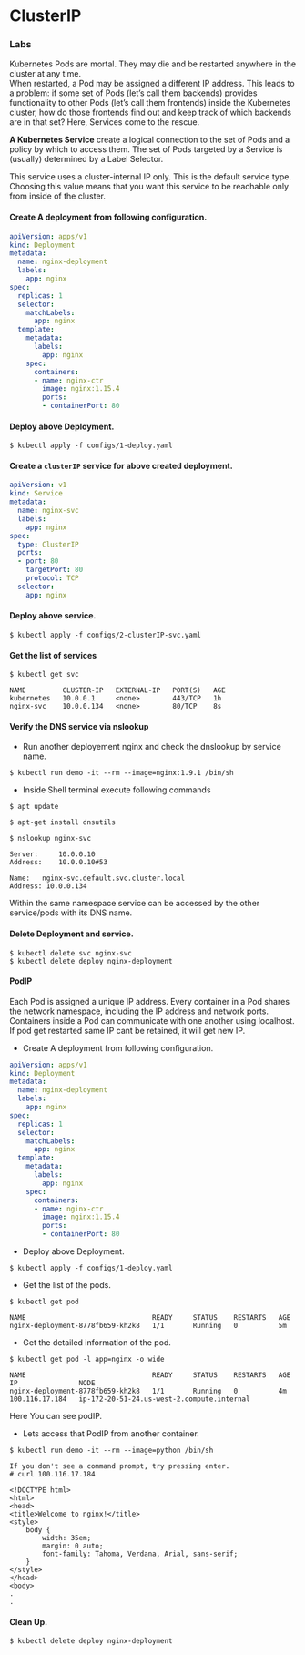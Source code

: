 # ClusterIP

### Labs <a id="labs"></a>

Kubernetes Pods are mortal. They may die and be restarted anywhere in the cluster at any time.  
When restarted, a Pod may be assigned a different IP address. This leads to a problem: if some set of Pods \(let’s call them backends\) provides functionality to other Pods \(let’s call them frontends\) inside the Kubernetes cluster, how do those frontends find out and keep track of which backends are in that set? Here, Services come to the rescue.

**A Kubernetes Service** create a logical connection to the set of Pods and a policy by which to access them. The set of Pods targeted by a Service is \(usually\) determined by a Label Selector.

This service uses a cluster-internal IP only. This is the default service type. Choosing this value means that you want this service to be reachable only from inside of the cluster.

#### Create A deployment from following configuration. <a id="create-a-deployment-from-following-configuration"></a>

```yaml
apiVersion: apps/v1
kind: Deployment
metadata:
  name: nginx-deployment
  labels:
    app: nginx
spec:
  replicas: 1
  selector:
    matchLabels:
      app: nginx
  template:
    metadata:
      labels:
        app: nginx
    spec:
      containers:
      - name: nginx-ctr
        image: nginx:1.15.4
        ports:
        - containerPort: 80
```

#### Deploy above Deployment. <a id="deploy-above-deployment"></a>

```text
$ kubectl apply -f configs/1-deploy.yaml
```

#### Create a `clusterIP` service for above created deployment. <a id="create-a-clusterip-service-for-above-created-deployment"></a>

```yaml
apiVersion: v1
kind: Service
metadata:
  name: nginx-svc
  labels:
    app: nginx
spec:
  type: ClusterIP
  ports:
  - port: 80
    targetPort: 80
    protocol: TCP
  selector:
    app: nginx
```

#### Deploy above service. <a id="deploy-above-service"></a>

```text
$ kubectl apply -f configs/2-clusterIP-svc.yaml
```

#### Get the list of services <a id="get-the-list-of-services"></a>

```text
$ kubectl get svc
```

```text
NAME         CLUSTER-IP   EXTERNAL-IP   PORT(S)   AGE
kubernetes   10.0.0.1     <none>        443/TCP   1h
nginx-svc    10.0.0.134   <none>        80/TCP    8s
```

#### Verify the DNS service via nslookup <a id="verify-the-dns-service-via-nslookup"></a>

* Run another deployement nginx and check the dnslookup by service name.

```text
$ kubectl run demo -it --rm --image=nginx:1.9.1 /bin/sh
```

* Inside Shell terminal execute following commands

```text
$ apt update
```

```text
$ apt-get install dnsutils
```

```text
$ nslookup nginx-svc
```

```text
Server:     10.0.0.10
Address:    10.0.0.10#53

Name:   nginx-svc.default.svc.cluster.local
Address: 10.0.0.134
```

Within the same namespace service can be accessed by the other service/pods with its DNS name.

#### Delete Deployment and service. <a id="delete-deployment-and-service"></a>

```text
$ kubectl delete svc nginx-svc
$ kubectl delete deploy nginx-deployment
```

#### PodIP <a id="podip"></a>

Each Pod is assigned a unique IP address. Every container in a Pod shares the network namespace, including the IP address and network ports. Containers inside a Pod can communicate with one another using localhost. If pod get restarted same IP cant be retained, it will get new IP.

* Create A deployment from following configuration.

```yaml
apiVersion: apps/v1
kind: Deployment
metadata:
  name: nginx-deployment
  labels:
    app: nginx
spec:
  replicas: 1
  selector:
    matchLabels:
      app: nginx
  template:
    metadata:
      labels:
        app: nginx
    spec:
      containers:
      - name: nginx-ctr
        image: nginx:1.15.4
        ports:
        - containerPort: 80
```

* Deploy above Deployment.

```text
$ kubectl apply -f configs/1-deploy.yaml
```

* Get the list of the pods.

```text
$ kubectl get pod
```

```text
NAME                               READY     STATUS    RESTARTS   AGE
nginx-deployment-8778fb659-kh2k8   1/1       Running   0          5m
```

* Get the detailed information of the pod.

```text
$ kubectl get pod -l app=nginx -o wide
```

```text
NAME                               READY     STATUS    RESTARTS   AGE       IP               NODE
nginx-deployment-8778fb659-kh2k8   1/1       Running   0          4m        100.116.17.184   ip-172-20-51-24.us-west-2.compute.internal
```

Here You can see podIP.

* Lets access that PodIP from another container.

```text
$ kubectl run demo -it --rm --image=python /bin/sh
```

```text
If you don't see a command prompt, try pressing enter.
# curl 100.116.17.184
```

```markup
<!DOCTYPE html>
<html>
<head>
<title>Welcome to nginx!</title>
<style>
    body {
        width: 35em;
        margin: 0 auto;
        font-family: Tahoma, Verdana, Arial, sans-serif;
    }
</style>
</head>
<body>
.
.
```

#### Clean Up. <a id="clean-up"></a>

```text
$ kubectl delete deploy nginx-deployment
```

